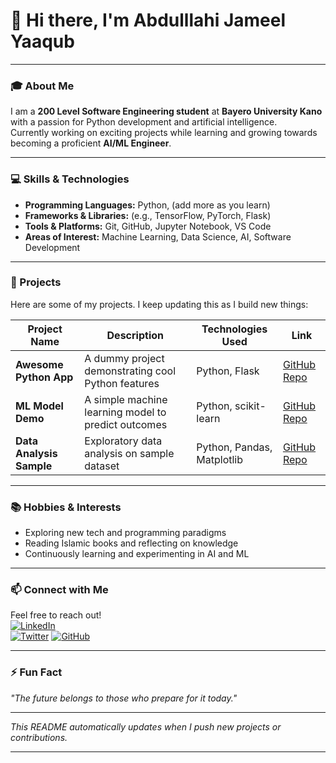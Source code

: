 # 👋 Hi there, I'm Abdulllahi Jameel Yaaqub

---

### 🎓 About Me
I am a **200 Level Software Engineering student** at **Bayero University Kano** with a passion for Python development and artificial intelligence.  
Currently working on exciting projects while learning and growing towards becoming a proficient **AI/ML Engineer**.

---

### 💻 Skills & Technologies
- **Programming Languages:** Python, (add more as you learn)  
- **Frameworks & Libraries:** (e.g., TensorFlow, PyTorch, Flask)  
- **Tools & Platforms:** Git, GitHub, Jupyter Notebook, VS Code  
- **Areas of Interest:** Machine Learning, Data Science, AI, Software Development

---

### 🚀 Projects
Here are some of my projects. I keep updating this as I build new things:

| Project Name       | Description                             | Technologies Used     | Link                          |
|--------------------|-------------------------------------|----------------------|-------------------------------|
| **Awesome Python App** | A dummy project demonstrating cool Python features | Python, Flask          | [GitHub Repo](#)               |
| **ML Model Demo**   | A simple machine learning model to predict outcomes  | Python, scikit-learn  | [GitHub Repo](#)               |
| **Data Analysis Sample** | Exploratory data analysis on sample dataset         | Python, Pandas, Matplotlib | [GitHub Repo](#)           |

---

### 📚 Hobbies & Interests
- Exploring new tech and programming paradigms  
- Reading Islamic books and reflecting on knowledge  
- Continuously learning and experimenting in AI and ML

---

### 📫 Connect with Me  
Feel free to reach out!  
[![LinkedIn](https://img.shields.io/badge/LinkedIn-Abdulllahi-blue?style=for-the-badge&logo=linkedin)](https://www.linkedin.com/in/your-linkedin/)  
[![Twitter](https://img.shields.io/badge/Twitter-AJYaaqub-blue?style=for-the-badge&logo=twitter)](https://x.com/JameelYaaqub090) 
[![GitHub](https://img.shields.io/badge/GitHub-Abdulllahi-black?style=for-the-badge&logo=github)](https://github.com/AJYaaqoub)

---

### ⚡ Fun Fact  
*"The future belongs to those who prepare for it today."*

---

*This README automatically updates when I push new projects or contributions.*

---

<!--
To update your projects, replace the dummy projects above with your actual repositories and descriptions.  
You can also add badges, stats, or any cool widgets from sites like [GitHub Readme Stats](https://github.com/anuraghazra/github-readme-stats).
-->


